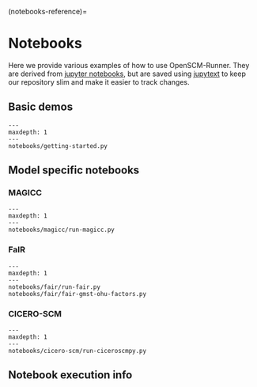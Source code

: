 (notebooks-reference)=

# Notebooks

Here we provide various examples of how to use OpenSCM-Runner.
They  are derived from
[jupyter notebooks](https://docs.jupyter.org/en/latest/start/index.html),
but are saved using [jupytext](https://jupytext.readthedocs.io/en/latest/)
to keep our repository slim and make it easier to track changes.

## Basic demos

```{toctree}
---
maxdepth: 1
---
notebooks/getting-started.py
```

## Model specific notebooks

### MAGICC

```{toctree}
---
maxdepth: 1
---
notebooks/magicc/run-magicc.py
```

### FaIR

```{toctree}
---
maxdepth: 1
---
notebooks/fair/run-fair.py
notebooks/fair/fair-gmst-ohu-factors.py
```

### CICERO-SCM

```{toctree}
---
maxdepth: 1
---
notebooks/cicero-scm/run-ciceroscmpy.py
```

## Notebook execution info

```{nb-exec-table}
```
